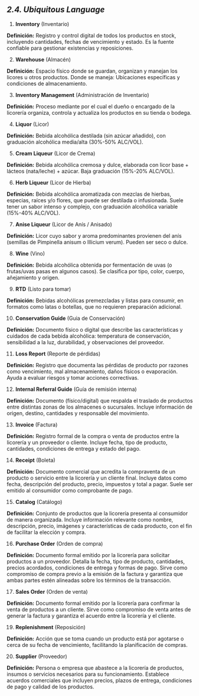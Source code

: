 ## _2.4. Ubiquitous Language_ ##

1. **Inventory** (Inventario)

**Definición:** Registro y control digital de todos los productos en stock, incluyendo cantidades, fechas de vencimiento y estado. Es la fuente confiable para gestionar existencias y reposiciones.

2. **Warehouse** (Almacén)

**Definición:** Espacio físico donde se guardan, organizan y manejan los licores u otros productos. Donde se maneja: Ubicaciones específicas y condiciones de almacenamiento.

3. **Inventory Management** (Administración de Inventario)

**Definición:** Proceso mediante por el cual el dueño o encargado de la licorería organiza, controla y actualiza los productos en su tienda o bodega.

4. **Liquor** (Licor)

**Definición:** Bebida alcohólica destilada (sin azúcar añadido), con graduación alcohólica media/alta (30%-50% ALC/VOL).

5. **Cream Liqueur** (Licor de Crema)

**Definición:** Bebida alcohólica cremosa y dulce, elaborada con licor base + lácteos (nata/leche) + azúcar. Baja graduación (15%-20% ALC/VOL).

6. **Herb Liqueur** (Licor de Hierba)

**Definición:** Bebida alcohólica aromatizada con mezclas de hierbas, especias, raíces y/o flores, que puede ser destilada o infusionada. Suele tener un sabor intenso y complejo, con graduación alcohólica variable (15%-40% ALC/VOL).

7. **Anise Liqueur** (Licor de Anís / Anisado)

**Definición:** Licor cuyo sabor y aroma predominantes provienen del anís (semillas de Pimpinella anisum o Illicium verum). Pueden ser seco o dulce.

8. **Wine** (Vino)

**Definición:** Bebida alcohólica obtenida por fermentación de uvas (o frutas/uvas pasas en algunos casos). Se clasifica por tipo, color, cuerpo, añejamiento y origen.

9. **RTD** (Listo para tomar)

**Definición:** Bebidas alcohólicas premezcladas y listas para consumir, en formatos como latas o botellas, que no requieren preparación adicional.

10. **Conservation Guide** (Guia de Conservación)

**Definición:** Documento físico o digital que describe las características y cuidados de cada bebida alcohólica: temperatura de conservación, sensibilidad a la luz, durabilidad, y observaciones del proveedor.

11. **Loss Report** (Reporte de pérdidas)

**Definición:** Registro que documenta las pérdidas de producto por razones como vencimiento, mal almacenamiento, daños físicos o evaporación. Ayuda a evaluar riesgos y tomar acciones correctivas.

12. **Internal Referral Guide** (Guía de remisión interna)

**Definición:** Documento (físico/digital) que respalda el traslado de productos entre distintas zonas de los almacenes o sucursales. Incluye información de origen, destino, cantidades y responsable del movimiento.

13. **Invoice** (Factura)

**Definición:** Registro formal de la compra o venta de productos entre la licorería y un proveedor o cliente. Incluye fecha, tipo de producto, cantidades, condiciones de entrega y estado del pago.

14. **Receipt** (Boleta)

**Definición:** Documento comercial que acredita la compraventa de un producto o servicio entre la licorería y un cliente final. Incluye datos como fecha, descripción del producto, precio, impuestos y total a pagar. Suele ser emitido al consumidor como comprobante de pago.

15. **Catalog** (Catálogo)

**Definición:** Conjunto de productos que la licorería presenta al consumidor de manera organizada. Incluye información relevante como nombre, descripción, precio, imágenes y características de cada producto, con el fin de facilitar la elección y compra.

16. **Purchase Order** (Orden de compra)

**Definición:** Documento formal emitido por la licorería para solicitar productos a un proveedor. Detalla la fecha, tipo de producto, cantidades, precios acordados, condiciones de entrega y formas de pago. Sirve como compromiso de compra previo a la emisión de la factura y garantiza que ambas partes estén alineadas sobre los términos de la transacción.

17. **Sales Order** (Orden de venta)

**Definición:** Documento formal emitido por la licorería para confirmar la venta de productos a un cliente. Sirve como compromiso de venta antes de generar la factura y garantiza el acuerdo entre la licorería y el cliente.

19. **Replenishment** (Reposición)

**Definición:** Acción que se toma cuando un producto está por agotarse o cerca de su fecha de vencimiento, facilitando la planificación de compras.

20. **Supplier** (Proveedor)

**Definición:** Persona o empresa que abastece a la licorería de productos, insumos o servicios necesarios para su funcionamiento. Establece acuerdos comerciales que incluyen precios, plazos de entrega, condiciones de pago y calidad de los productos.

